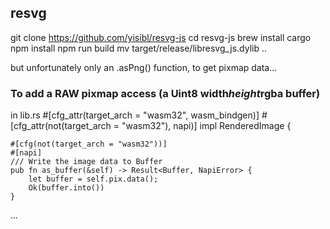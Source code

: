 ## resvg
git clone https://github.com/yisibl/resvg-js
cd resvg-js
brew install cargo
npm install
npm run build
mv target/release/libresvg_js.dylib ..

but unfortunately only an .asPng() function, to get pixmap data...

### To add a RAW pixmap access (a Uint8 width*height*rgba buffer)
in lib.rs
#[cfg_attr(target_arch = "wasm32", wasm_bindgen)]
#[cfg_attr(not(target_arch = "wasm32"), napi)]
impl RenderedImage {

    #[cfg(not(target_arch = "wasm32"))]
    #[napi]
    /// Write the image data to Buffer
    pub fn as_buffer(&self) -> Result<Buffer, NapiError> {
        let buffer = self.pix.data();
        Ok(buffer.into())
    }
...
